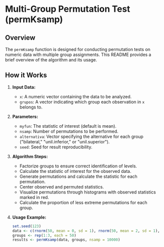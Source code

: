 # Multi-Group Permutation Test (permKsamp)

## Overview
The `permKsamp` function is designed for conducting permutation tests on numeric data with multiple group assignments. This README provides a brief overview of the algorithm and its usage.

## How it Works
1. **Input Data:**
   - `x`: A numeric vector containing the data to be analyzed.
   - `grupos`: A vector indicating which group each observation in `x` belongs to.

2. **Parameters:**
   - `myfun`: The statistic of interest (default is mean).
   - `nsamp`: Number of permutations to be performed.
   - `alternativa`: Vector specifying the alternative for each group ("bilateral," "unil.inferior," or "unil.superior").
   - `seed`: Seed for result reproducibility.

3. **Algorithm Steps:**
   - Factorize groups to ensure correct identification of levels.
   - Calculate the statistic of interest for the observed data.
   - Generate permutations and calculate the statistic for each permutation.
   - Center observed and permuted statistics.
   - Visualize permutations through histograms with observed statistics marked in red.
   - Calculate the proportion of less extreme permutations for each group.

4. **Usage Example:**
   ```R
   set.seed(123)
   data <- c(rnorm(50, mean = 0, sd = 1), rnorm(50, mean = 2, sd = 1), rnorm(50, mean = 5, sd = 1))
   groups <- rep(1:3, each = 50)
   results <- permKsamp(data, groups, nsamp = 10000)
